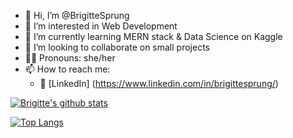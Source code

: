- 👋 Hi, I’m @BrigitteSprung
- 👀 I’m interested in Web Development
- 🌱 I’m currently learning MERN stack & Data Science on Kaggle
- 💞️ I’m looking to collaborate on small projects
- 👱‍♀️ Pronouns: she/her
- 📫 How to reach me:
  - 🏢 [LinkedIn] (https://www.linkedin.com/in/brigittesprung/) 

[![Brigitte's github stats](https://github-readme-stats.vercel.app/api?username=brigittesprung&count_private=true&show_icons=true&theme=radical&hide_rank=false)](https://github.com/anuraghazra/github-readme-stats)

[![Top Langs](https://github-readme-stats.vercel.app/api/top-langs/?username=brigittesprung&layout=compact)](https://github.com/anuraghazra/github-readme-stats)

<!---
BrigitteSprung/BrigitteSprung is a ✨ special ✨ repository because its `README.md` (this file) appears on your GitHub profile.
You can click the Preview link to take a look at your changes.
--->
